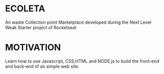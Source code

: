 # ECOLETA
 An waste Collection point Marketplace developed during the Next Level Weak  Starter project of Rocketseat
 
# MOTIVATION
 Learn how to use Javascript, CSS,HTML and NODE.js to build the front-end and back-end of an simple web site.
 



